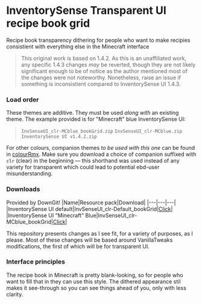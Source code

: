 # InventorySense Transparent UI recipe book grid
Recipe book transparency dithering for people who want to make recipies consistient with everything else in the Minecraft interface

> This original work is based on 1.4.2. As this is an unaffiliated work, any specific 1.4.3 changes _may_ be reverted, though they are not likely significant enough to be of notice as the author mentioned most of the changes were not noteworthy. Nonetheless, raise an issue if something is inconsistient compared to InventorySense UI 1.4.3.

### Load order
These themes are additive. They must be used _along with_ an existing theme. The example provided is for "Minecraft" blue InventorySense UI:  
> `InvSenseUI_clr-MCblue_bookGrid.zip`
> `InvSenseUI_clr-MCblue.zip`
> `InventorySense UI v1.4.2.zip`  
  
For other colours, companion themes _to be used with this one_ can be found in [colourRmx](https://github.com/Hebgbs/minecraftMods/tree/master/InvSenseRmx/colourRmx). Make sure you download a choice of companion suffixed with `clr` (clear) in the beginning — this shorthand was used instead of any variety for transparent which could lead to potential ebd-user misunderstanding.

### Downloads
Provided by DownGit!
|Name|Resource pack|Download|
|---|---|---|
|InventorySense UI default|InvSenseUI_clr-Default_bookGrid|[Click](https://downgit.github.io/#/home?url=https://github.com/Hebgbs/minecraftMods/tree/master/InvSenseRmx/rankShift/InvSenseUI_§eclr§r-§7Default§r_bookGrid)|
|InventorySense UI "Minecraft" Blue|InvSenseUI_clr-MCblue_bookGrid|[Click](https://downgit.github.io/#/home?url=https://github.com/Hebgbs/minecraftMods/tree/master/InvSenseRmx/rankShift/InvSenseUI_§eclr§r-§1MCblue§r_bookGrid)|
  
This repository presents changes as I see fit, for a variety of purposes, as I please. Most of these changes will be based around VanillaTweaks modifications, the first of which will be for transparent UI.

### Interface principles
The recipe book in Minecraft is pretty blank-looking, so for people who want to fill that in they can use this style. The dithered appearance stil makes it see-through so you can see things ahead of you, only with less clarity.
